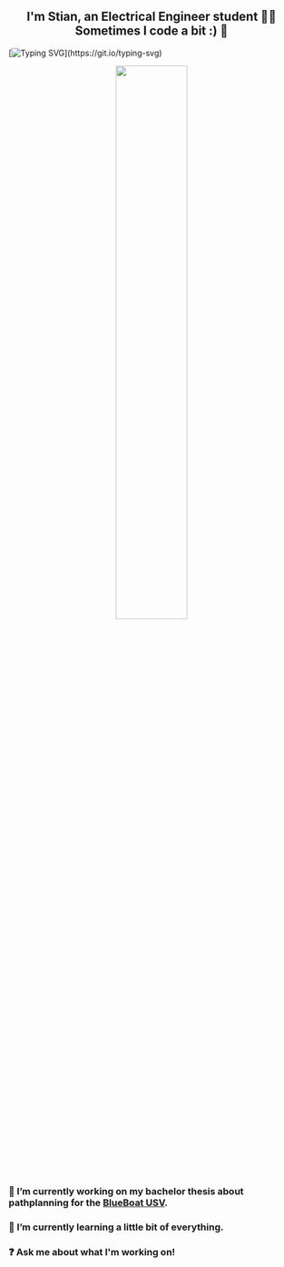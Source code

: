 ## <div align="center">I'm Stian, an Electrical Engineer student 👨‍💻 Sometimes I code a bit :) 🚀</div>  
[![Typing SVG](https://readme-typing-svg.demolab.com?font=Micro+5&size=30&pause=1000&center=true&random=true&width=435&lines=Welcome+to+my+profile!)](https://git.io/typing-svg)

<div align="center">
<img src="https://media.tenor.com/HNUm7KpkGcEAAAAi/transparent-happy.gif" align="center" style="width: 50%" />
</div>  


 ### 🔭  I’m currently working on my bachelor thesis about pathplanning for the [BlueBoat USV](https://bluerobotics.com/store/boat/blueboat/blueboat/).
  

 ### 🌱  I’m currently learning a little bit of everything.
  

 ### ❓  Ask me about what I'm working on!
  
  
